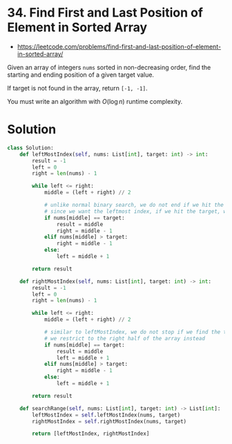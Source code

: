 # 34. Find First and Last Position of Element in Sorted Array

- https://leetcode.com/problems/find-first-and-last-position-of-element-in-sorted-array/

Given an array of integers `nums` sorted in non-decreasing order, find the starting and ending position of a given target value.

If target is not found in the array, return `[-1, -1]`.

You must write an algorithm with $O(\log n)$ runtime complexity.

# Solution

```python
class Solution:
    def leftMostIndex(self, nums: List[int], target: int) -> int:
        result = -1
        left = 0
        right = len(nums) - 1

        while left <= right:
            middle = (left + right) // 2

            # unlike normal binary search, we do not end if we hit the target
            # since we want the leftmost index, if we hit the target, we will restrict the numbers to the left
            if nums[middle] == target:
                result = middle
                right = middle - 1
            elif nums[middle] > target:
                right = middle - 1
            else:
                left = middle + 1

        return result

    def rightMostIndex(self, nums: List[int], target: int) -> int:
        result = -1
        left = 0
        right = len(nums) - 1

        while left <= right:
            middle = (left + right) // 2

            # similar to leftMostIndex, we do not stop if we find the target
            # we restrict to the right half of the array instead
            if nums[middle] == target:
                result = middle
                left = middle + 1
            elif nums[middle] > target:
                right = middle - 1
            else:
                left = middle + 1

        return result

    def searchRange(self, nums: List[int], target: int) -> List[int]:
        leftMostIndex = self.leftMostIndex(nums, target)
        rightMostIndex = self.rightMostIndex(nums, target)

        return [leftMostIndex, rightMostIndex]
```
